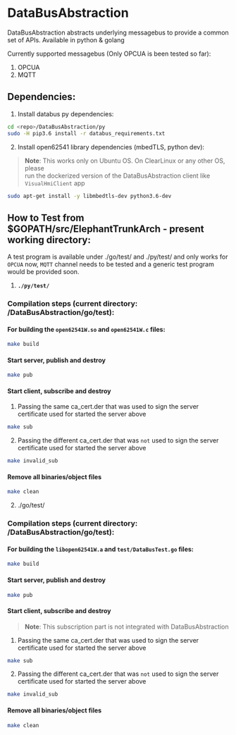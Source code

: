 # DataBusAbstraction
DataBusAbstraction abstracts underlying messagebus to provide a common set of APIs.
Available in python & golang

Currently supported messagebus (Only OPCUA is been tested so far):
1. OPCUA
2. MQTT

## Dependencies:   
1. Install databus py dependencies:
  ```sh
  cd <repo>/DataBusAbstraction/py
  sudo -H pip3.6 install -r databus_requirements.txt
  ```
2. Install open62541 library dependencies (mbedTLS, python dev):

  > **Note**: This works only on Ubuntu OS. On ClearLinux or any other OS, please  
  >           run the dockerized version of the DataBusAbstraction client like 
  >           `VisualHmiClient` app

  ```sh
  sudo apt-get install -y libmbedtls-dev python3.6-dev
  ```

## How to Test from $GOPATH/src/ElephantTrunkArch - present working directory:
A test program is available under ./go/test/ and ./py/test/ and only works for `OPCUA` now, `MQTT` channel needs to be tested and a generic test program would be provided soon.

1. **`./py/test/`**

### Compilation steps (current directory: <repo>/DataBusAbstraction/go/test):

#### For building the `open62541W.so` and `open62541W.c` files:

  ```sh
  make build
  ```

#### Start server, publish and destroy 

  ```sh
  make pub
  ```

#### Start client, subscribe and destroy

1. Passing the same ca_cert.der that was used to sign the server certificate used for
   started the server above

  ```sh
  make sub
  ```

2. Passing the different ca_cert.der that was `not` used to sign the server certificate used for
   started the server above

  ```sh
  make invalid_sub
  ```

#### Remove all binaries/object files

  ```sh
  make clean
  ```

2. ./go/test/
### Compilation steps (current directory: <repo>/DataBusAbstraction/go/test):

#### For building the `libopen62541W.a` and `test/DataBusTest.go` files:

  ```sh
  make build
  ```

#### Start server, publish and destroy 

  ```sh
  make pub
  ```

#### Start client, subscribe and destroy

> **Note**: This subscription part is not integrated with DataBusAbstraction

1. Passing the same ca_cert.der that was used to sign the server certificate used for
   started the server above

  ```sh
  make sub
  ```

2. Passing the different ca_cert.der that was `not` used to sign the server certificate used for
   started the server above

  ```sh
  make invalid_sub
  ```

#### Remove all binaries/object files

  ```sh
  make clean
  ```
  